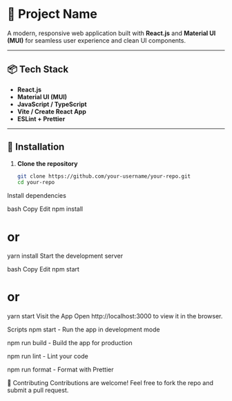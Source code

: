# 🚀 Project Name

A modern, responsive web application built with **React.js** and **Material UI (MUI)** for seamless user experience and clean UI components.

---

## 📦 Tech Stack

- **React.js**
- **Material UI (MUI)**
- **JavaScript / TypeScript**
- **Vite / Create React App**
- **ESLint + Prettier**

---

## 🔧 Installation

1. **Clone the repository**
   ```bash
   git clone https://github.com/your-username/your-repo.git
   cd your-repo
Install dependencies

bash
Copy
Edit
npm install
# or
yarn install
Start the development server

bash
Copy
Edit
npm start
# or
yarn start
Visit the App Open http://localhost:3000 to view it in the browser.


 Scripts
npm start - Run the app in development mode

npm run build - Build the app for production

npm run lint - Lint your code

npm run format - Format with Prettier

🤝 Contributing
Contributions are welcome!
Feel free to fork the repo and submit a pull request.

